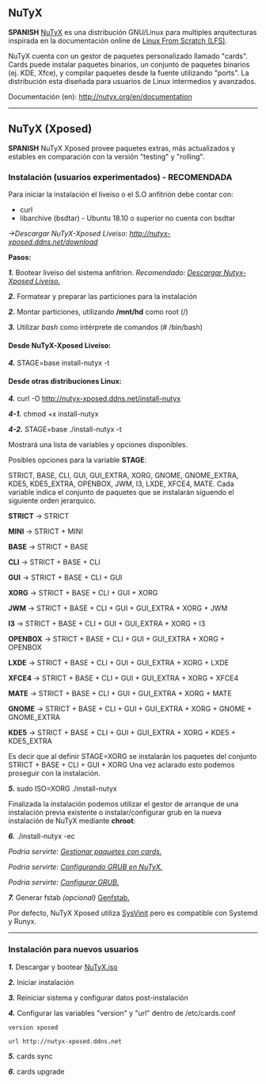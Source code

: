 ## NuTyX

**SPANISH** [NuTyX](http://www.nutyx.org) es una distribución GNU/Linux para multiples arquitecturas inspirada en la documentación online de [Linux From Scratch (LFS)](http://www.linuxfromscratch.org).

NuTyX cuenta con un gestor de paquetes personalizado llamado "cards". Cards puede instalar paquetes binarios, un conjunto de paquetes binarios (ej. KDE, Xfce), y compilar paquetes desde la fuente utilizando "ports". La distribución esta diseñada para usuarios de Linux intermedios y avanzados.

Documentación (en): http://nutyx.org/en/documentation

---

## NuTyX (Xposed)
**SPANISH** NuTyX Xposed provee paquetes extras, más actualizados y estables en comparación con la versión "testing" y "rolling".

### Instalación (usuarios experimentados) - RECOMENDADA
Para iniciar la instalación el liveiso o el S.O anfitrión debe contar con:
* curl
* libarchive (bsdtar) - Ubuntu 18.10 o superior no cuenta con bsdtar

*->Descargar NuTyX-Xposed Liveiso: http://nutyx-xposed.ddns.net/download*

**Pasos:**

***1.*** Bootear liveiso del sistema anfitrion. *Recomendado: [Descargar Nutyx-Xposed Liveiso.](http://nutyx.org/en/?page=base-commands#5)*

***2.*** Formatear y preparar las particiones para la instalación

***2.*** Montar particiones, utilizando **/mnt/hd** como root (/)

***3.*** Utilizar *bash* como intérprete de comandos (# /bin/bash)

#### Desde NuTyX-Xposed Liveiso:

***4.*** STAGE=base install-nutyx -t

#### Desde otras distribuciones Linux:

***4.*** curl -O http://nutyx-xposed.ddns.net/install-nutyx

***4-1.*** chmod +x install-nutyx

***4-2.*** STAGE=base ./install-nutyx -t

Mostrará una lista de variables y opciones disponibles.

Posibles opciones para la variable **STAGE**:

STRICT, BASE, CLI, GUI, GUI_EXTRA, XORG, GNOME, GNOME_EXTRA, KDE5, KDE5_EXTRA, OPENBOX, JWM, I3, LXDE, XFCE4, MATE. 
Cada variable indica el conjunto de paquetes que se instalarán siguendo el siguiente orden jerarquico.

**STRICT** ->   STRICT

**MINI** ->     STRICT + MINI

**BASE** ->     STRICT + BASE

**CLI** ->      STRICT + BASE + CLI

**GUI** ->      STRICT + BASE + CLI + GUI

**XORG** ->     STRICT + BASE + CLI + GUI + XORG

**JWM** ->      STRICT + BASE + CLI + GUI + GUI_EXTRA + XORG + JWM

**I3** ->       STRICT + BASE + CLI + GUI + GUI_EXTRA + XORG + I3

**OPENBOX** ->  STRICT + BASE + CLI + GUI + GUI_EXTRA + XORG + OPENBOX

**LXDE** ->     STRICT + BASE + CLI + GUI + GUI_EXTRA + XORG + LXDE

**XFCE4** ->    STRICT + BASE + CLI + GUI + GUI_EXTRA + XORG + XFCE4

**MATE** ->     STRICT + BASE + CLI + GUI + GUI_EXTRA + XORG + MATE

**GNOME** ->    STRICT + BASE + CLI + GUI + GUI_EXTRA + XORG + GNOME + GNOME_EXTRA

**KDE5** ->     STRICT + BASE + CLI + GUI + GUI_EXTRA + XORG + KDE5 + KDE5_EXTRA 

Es decir que al definir STAGE=XORG se instalarán los paquetes del conjunto STRICT + BASE + CLI + GUI + XORG
Una vez aclarado esto podemos proseguir con la instalación.

***5.*** sudo ISO=XORG ./install-nutyx

Finalizada la instalación podemos utilizar el gestor de arranque de una instalación previa existente o instalar/configurar grub en la nueva instalación de NuTyX mediante **chroot**:

***6.*** ./install-nutyx -ec

*Podria servirte: [Gestionar paquetes con cards.](http://nutyx.org/en/?page=base-commands#5)*

*Podria servirte: [Configurando GRUB en NuTyX.](http://nutyx.org/en/grub-install)*

*Podria servirte: [Configurar GRUB.](https://wiki.archlinux.org/title/GRUB)*


***7.*** Generar fstab *(opcional)* [Genfstab.](https://git.ckyln.com/genfstab/file/README.html)

Por defecto, NuTyX Xposed utiliza [SysVinit](http://nutyx.org/en/sysvinit) pero es compatible con Systemd y Runyx.

---

### Instalación para nuevos usuarios

***1.*** Descargar y bootear [NuTyX.iso](http://nutyx.org/en/downloads#2)

***2.*** Iniciar instalación

***3.*** Reiniciar sistema y configurar datos post-instalación

***4.*** Configurar las variables "version" y "url" dentro de /etc/cards.conf

	version xposed

	url http://nutyx-xposed.ddns.net

***5.*** cards sync

***6.*** cards upgrade